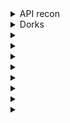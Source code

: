 <details>
  <summary>API recon</summary>
   
    https://serene-agnesi-57a014.netlify.app/
</details>

<details>
  <summary>Dorks</summary>

      1- https://dorks.faisalahmed.me/
    
</details>


<details>
  <summary></summary>


  
</details>



<details>
  <summary></summary>


  
</details>



<details>
  <summary></summary>


  
</details>



<details>
  <summary></summary>


  
</details>



<details>
  <summary></summary>


  
</details>




<details>
  <summary></summary>


  
</details>



<details>
  <summary></summary>



</details>


<details>
  <summary></summary>


  
</details>
